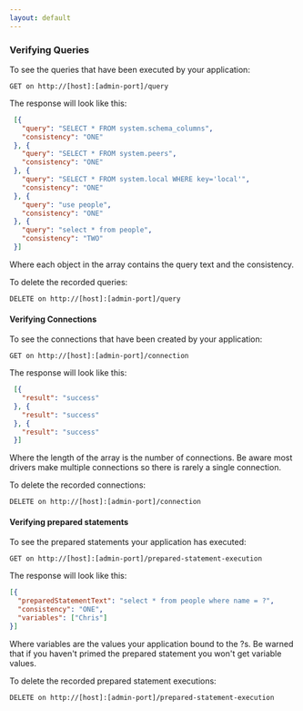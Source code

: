 ```yaml
---
layout: default
---
```


### Verifying Queries

To see the queries that have been executed by your application:

```
GET on http://[host]:[admin-port]/query
```

The response will look like this:

```json
 [{
   "query": "SELECT * FROM system.schema_columns",
   "consistency": "ONE"
 }, {
   "query": "SELECT * FROM system.peers",
   "consistency": "ONE"
 }, {
   "query": "SELECT * FROM system.local WHERE key='local'",
   "consistency": "ONE"
 }, {
   "query": "use people",
   "consistency": "ONE"
 }, {
   "query": "select * from people",
   "consistency": "TWO"
 }]
```

Where each object in the array contains the query text and the consistency.

To delete the recorded queries:

```
DELETE on http://[host]:[admin-port]/query
```

#### Verifying Connections

To see the connections that have been created by your application:

```
GET on http://[host]:[admin-port]/connection
```

The response will look like this:

```json
 [{
   "result": "success"
 }, {
   "result": "success"
 }, {
   "result": "success"
 }]
```
Where the length of the array is the number of connections. Be aware most drivers make multiple connections so there is rarely a single connection.

To delete the recorded connections:

```
DELETE on http://[host]:[admin-port]/connection

```

#### Verifying prepared statements
To see the prepared statements your application has executed:

```
GET on http://[host]:[admin-port]/prepared-statement-execution
```

The response will look like this:

```json
[{
  "preparedStatementText": "select * from people where name = ?",
  "consistency": "ONE",
  "variables": ["Chris"]
}]
```

Where variables are the values your application bound to the ?s.
Be warned that if you haven't primed the prepared statement you won't get variable values.

To delete the recorded prepared statement executions:

```
DELETE on http://[host]:[admin-port]/prepared-statement-execution
```